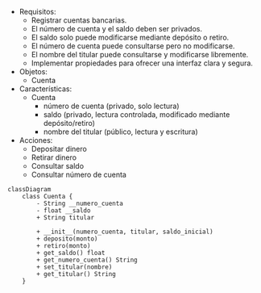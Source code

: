<!-- 1
    Un banco necesita desarrollar un módulo para gestionar cuentas bancarias. Cada cuenta tiene las siguientes caracteristicas:

    saldo: Es un dato privado. Solo puede consultar. Se puede modificar únicamente a través de deposito y retiro
    deposito: Permite ingresar dinero, incrementando el saldo.
    retiro: Permite retirar dinero, siempre y cuando el saldo disponible sea suficiente.


    número de cuenta: Es privado. Puede consultarse, pero no puede modificarse una vez asignado.
    nombre del titular: Es público. Puede consultarse y modificarse libremente.


    Realiza el análisis y diagrama de clases de la clase Cuenta en el archivo ejercicio_01.md.
    Escribe el codigo en Python para la clase Cuenta en el archivo ejercicio_01.py.
    Implementa encapsulamiento para proteger los atributos sensibles
    Utiliza getters y setters para controlar el acceso y la modificación de los atributos.
    Propiedades para ofrecer una interfaz clara y segura al usuario del sistema.
 -->

- Requisitos:
    - Registrar cuentas bancarias.
    - El número de cuenta y el saldo deben ser privados.
    - El saldo solo puede modificarse mediante depósito o retiro.
    - El número de cuenta puede consultarse pero no modificarse.
    - El nombre del titular puede consultarse y modificarse libremente.
    - Implementar propiedades para ofrecer una interfaz clara y segura.
- Objetos:
    - Cuenta
- Características:
    - Cuenta
        - número de cuenta (privado, solo lectura)
        - saldo (privado, lectura controlada, modificado mediante depósito/retiro)
        - nombre del titular (público, lectura y escritura)
- Acciones:
    - Depositar dinero
    - Retirar dinero
    - Consultar saldo
    - Consultar número de cuenta

```mermaid
classDiagram
    class Cuenta {
        - String __numero_cuenta
        - float __saldo
        + String titular

        + __init__(numero_cuenta, titular, saldo_inicial)
        + deposito(monto)
        + retiro(monto)
        + get_saldo() float
        + get_numero_cuenta() String
        + set_titular(nombre)
        + get_titular() String
    }

    
```